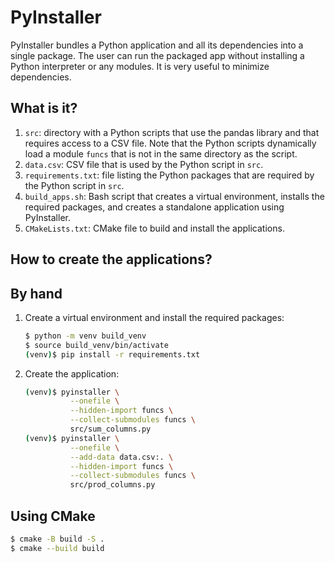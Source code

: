 # PyInstaller

PyInstaller bundles a Python application and all its dependencies into a single
package. The user can run the packaged app without installing a Python
interpreter or any modules.  It is very useful to minimize dependencies.


## What is it?

1. `src`: directory with a Python scripts that use the pandas library and that
   requires access to a CSV file.  Note that the Python scripts dynamically
   load a module `funcs` that is not in the same directory as the script.
1. `data.csv`: CSV file that is used by the Python script in `src`.
1. `requirements.txt`: file listing the Python packages that are required by
   the Python script in `src`.
1. `build_apps.sh`: Bash script that creates a virtual environment, installs
   the required packages, and creates a standalone application using
   PyInstaller.
1. `CMakeLists.txt`: CMake file to build and install the applications.


## How to create the applications?

## By  hand

1. Create a virtual environment and install the required packages:
   ```bash
   $ python -m venv build_venv
   $ source build_venv/bin/activate
   (venv)$ pip install -r requirements.txt
   ```
1. Create the application:
   ```bash
   (venv)$ pyinstaller \
             --onefile \
             --hidden-import funcs \
             --collect-submodules funcs \
             src/sum_columns.py
   (venv)$ pyinstaller \
             --onefile \
             --add-data data.csv:. \
             --hidden-import funcs \
             --collect-submodules funcs \
             src/prod_columns.py
   ```


## Using CMake

```bash
$ cmake -B build -S .
$ cmake --build build
```

